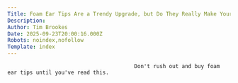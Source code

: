 ```yaml
---
Title: Foam Ear Tips Are a Trendy Upgrade, but Do They Really Make Your Earbuds Better?
Description: 
Author: Tim Brookes
Date: 2025-09-23T20:00:16.000Z
Robots: noindex,nofollow
Template: index
---
```


                                            Don't rush out and buy foam ear tips until you've read this.
                                        
